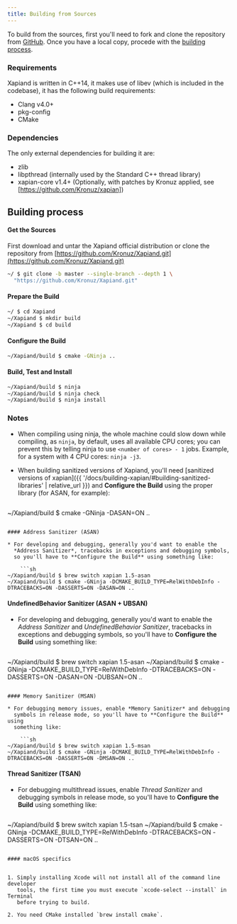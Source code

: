 ```yaml
---
title: Building from Sources
---
```


[GitHub]: https://github.com/Kronuz/Xapiand

To build from the sources, first you'll need to fork and clone the repository
from [GitHub]. Once you have a local copy, procede with the
[building process](#building-process).


### Requirements

Xapiand is written in C++14, it makes use of libev (which is included in the
codebase), it has the following build requirements:

* Clang v4.0+
* pkg-config
* CMake


### Dependencies

The only external dependencies for building it are:

* zlib
* libpthread (internally used by the Standard C++ thread library)
* xapian-core v1.4+ (Optionally, with patches by Kronuz applied, see [https://github.com/Kronuz/xapian])


## Building process

#### Get the Sources

First download and untar the Xapiand official distribution or clone the
repository from [https://github.com/Kronuz/Xapiand.git](https://github.com/Kronuz/Xapiand.git)

```sh
~/ $ git clone -b master --single-branch --depth 1 \
  "https://github.com/Kronuz/Xapiand.git"
```

#### Prepare the Build

```sh
~/ $ cd Xapiand
~/Xapiand $ mkdir build
~/Xapiand $ cd build
```

#### Configure the Build

```sh
~/Xapiand/build $ cmake -GNinja ..
```

#### Build, Test and Install

```sh
~/Xapiand/build $ ninja
~/Xapiand/build $ ninja check
~/Xapiand/build $ ninja install
```


### Notes

* When compiling using ninja, the whole machine could slow down while compiling,
  as `ninja`, by default, uses all available CPU cores; you can prevent this by
  telling ninja to use `<number of cores> - 1` jobs. Example, for a system with
  4 CPU cores: `ninja -j3`.

* When building sanitized versions of Xapiand, you'll need
  [sanitized versions of xapian]({{ '/docs/building-xapian/#building-sanitized-libraries' | relative_url }})
  and **Configure the Build** using the proper library (for ASAN, for example):

    ```sh
~/Xapiand/build $ cmake -GNinja -DASAN=ON ..
```

#### Address Sanitizer (ASAN)

* For developing and debugging, generally you'd want to enable the
  *Address Sanitizer*, tracebacks in exceptions and debugging symbols,
  so you'll have to **Configure the Build** using something like:

    ```sh
~/Xapiand/build $ brew switch xapian 1.5-asan
~/Xapiand/build $ cmake -GNinja -DCMAKE_BUILD_TYPE=RelWithDebInfo -DTRACEBACKS=ON -DASSERTS=ON -DASAN=ON ..
```

#### UndefinedBehavior Sanitizer (ASAN + UBSAN)

* For developing and debugging, generally you'd want to enable the
  *Address Sanitizer* and *UndefinedBehavior Sanitizer*, tracebacks in
  exceptions and debugging symbols, so you'll have to **Configure the Build**
  using something like:

    ```sh
~/Xapiand/build $ brew switch xapian 1.5-asan
~/Xapiand/build $ cmake -GNinja -DCMAKE_BUILD_TYPE=RelWithDebInfo -DTRACEBACKS=ON -DASSERTS=ON -DASAN=ON -DUBSAN=ON ..
```

#### Memory Sanitizer (MSAN)

* For debugging memory issues, enable *Memory Sanitizer* and debugging
  symbols in release mode, so you'll have to **Configure the Build** using
  something like:

    ```sh
~/Xapiand/build $ brew switch xapian 1.5-msan
~/Xapiand/build $ cmake -GNinja -DCMAKE_BUILD_TYPE=RelWithDebInfo -DTRACEBACKS=ON -DASSERTS=ON -DMSAN=ON ..
```

#### Thread Sanitizer (TSAN)

* For debugging multithread issues, enable *Thread Sanitizer* and debugging
  symbols in release mode, so you'll have to **Configure the Build** using
  something like:

    ```sh
~/Xapiand/build $ brew switch xapian 1.5-tsan
~/Xapiand/build $ cmake -GNinja -DCMAKE_BUILD_TYPE=RelWithDebInfo -DTRACEBACKS=ON -DASSERTS=ON -DTSAN=ON ..
```

#### macOS specifics


1. Simply installing Xcode will not install all of the command line developer
   tools, the first time you must execute `xcode-select --install` in Terminal
   before trying to build.

2. You need CMake installed `brew install cmake`.

